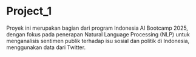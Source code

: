 # Project_1
Proyek ini merupakan bagian dari program Indonesia AI Bootcamp 2025, dengan fokus pada penerapan Natural Language Processing (NLP) untuk menganalisis sentimen publik terhadap isu sosial dan politik di Indonesia, menggunakan data dari Twitter.
